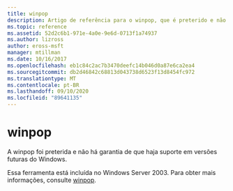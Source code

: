 ```yaml
---
title: winpop
description: Artigo de referência para o winpop, que é preterido e não tem garantia de suporte em versões futuras do Windows.
ms.topic: reference
ms.assetid: 52d2c6b1-971e-4a0e-9e6d-0713f1a74937
ms.author: lizross
author: eross-msft
manager: mtillman
ms.date: 10/16/2017
ms.openlocfilehash: eb1c84c2ac7b3470deefc14b046d0a87e6ca2ea4
ms.sourcegitcommit: db2d46842c68813d043738d6523f13d8454fc972
ms.translationtype: MT
ms.contentlocale: pt-BR
ms.lasthandoff: 09/10/2020
ms.locfileid: "89641135"
---
```

# <a name="winpop"></a>winpop



A winpop foi preterida e não há garantia de que haja suporte em versões futuras do Windows.

Essa ferramenta está incluída no Windows Server 2003. Para obter mais informações, consulte [winpop](/previous-versions/orphan-topics/ws.10/cc772824(v=ws.10)).
